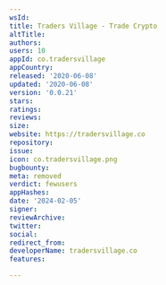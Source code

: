 ```yaml
---
wsId: 
title: Traders Village - Trade Crypto
altTitle: 
authors: 
users: 10
appId: co.tradersvillage
appCountry: 
released: '2020-06-08'
updated: '2020-06-08'
version: '0.0.21'
stars: 
ratings: 
reviews: 
size: 
website: https://tradersvillage.co
repository: 
issue: 
icon: co.tradersvillage.png
bugbounty: 
meta: removed
verdict: fewusers
appHashes: 
date: '2024-02-05'
signer: 
reviewArchive: 
twitter: 
social: 
redirect_from: 
developerName: tradersvillage.co
features: 

---
```



